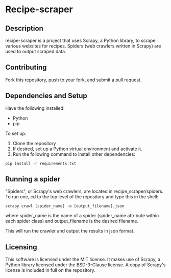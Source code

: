 # Recipe-scraper

## Description
recipe-scraper is a project that uses Scrapy, a Python library, to scrape
various websites for recipes. Spiders (web crawlers written in Scrapy) are used
to output scraped data.

## Contributing
Fork this repository, push to your fork, and submit a pull request.

## Dependencies and Setup
Have the following installed:
- Python
- pip

To set up:

1. Clone the repository
2. If desired, set up a Python virtual environment and activate it.
3. Run the following command to install other dependencies:
```
pip install -r requirements.txt
```

## Running a spider
"Spiders", or Scrapy's web crawlers, are located in recipe_scraper/spiders. To
run one, cd to the top level of the repository and type this in the shell:
```
scrapy crawl [spider_name] -o [output_filename].json
```

where spider_name is the name of a spider (spider_name attribute within each
spider class) and output_filename is the desired filename.

This will run the crawler and output the results in json format.

## Licensing
This software is licensed under the MIT license. It makes use of Scrapy, a
Python library licensed under the BSD-3-Clause license. A copy of Scrapy's
license is included in full on the repository.
